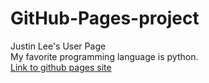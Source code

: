 # GitHub-Pages-project
Justin Lee's User Page </br>
My favorite programming language is python.  
[Link to github pages site](https://justinian074.github.io/GitHub-Pages-project/)